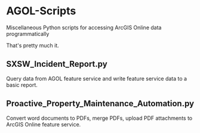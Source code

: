 # AGOL-Scripts
Miscellaneous Python scripts for accessing ArcGIS Online data programmatically 

That's pretty much it.


## SXSW_Incident_Report.py
Query data from AGOL feature service and write feature service data to a basic report.

## Proactive_Property_Maintenance_Automation.py
Convert word documents to PDFs, merge PDFs, upload PDF attachments to ArcGIS Online feature service.
